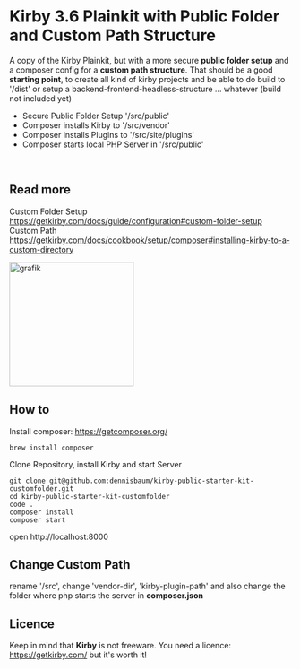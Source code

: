 # Kirby 3.6 Plainkit with Public Folder and Custom Path Structure

A copy of the Kirby Plainkit, but with a more secure **public folder setup** and a composer config for a **custom path structure**. That should be a good **starting point**, to create all kind of kirby projects and be able to do build to '/dist' or setup a backend-frontend-headless-structure ... whatever (build not included yet)

+ Secure Public Folder Setup '/src/public'
+ Composer installs Kirby to '/src/vendor'
+ Composer installs Plugins to '/src/site/plugins'
+ Composer starts local PHP Server in '/src/public'

<br>

## Read more
Custom Folder Setup https://getkirby.com/docs/guide/configuration#custom-folder-setup  
Custom Path https://getkirby.com/docs/cookbook/setup/composer#installing-kirby-to-a-custom-directory

<img width="222" alt="grafik" src="https://user-images.githubusercontent.com/562826/156528957-d8743bca-bc71-46b8-be8a-1dffb7f60e72.png">

## How to
Install composer: https://getcomposer.org/
```
brew install composer
```

Clone Repository, install Kirby and start Server
```
git clone git@github.com:dennisbaum/kirby-public-starter-kit-customfolder.git
cd kirby-public-starter-kit-customfolder
code .
composer install
composer start
```
open http://localhost:8000

## Change Custom Path
rename '/src', change 'vendor-dir', 'kirby-plugin-path' and also change the folder where php starts the server in **composer.json**

## Licence
Keep in mind that **Kirby** is not freeware. You need a licence: https://getkirby.com/ but it's worth it!
